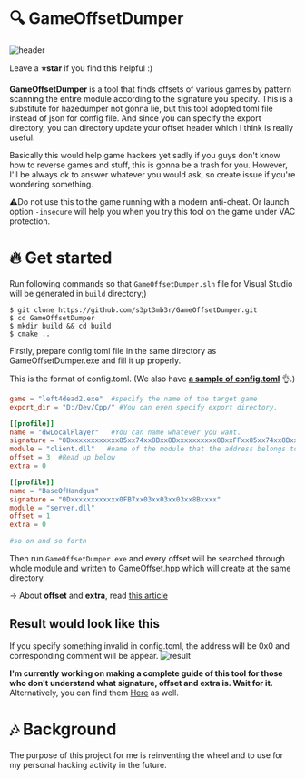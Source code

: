 # :mag: GameOffsetDumper

![header](https://user-images.githubusercontent.com/33578715/93803078-e8c84180-fc76-11ea-8fd4-dce048825479.PNG)

Leave a **:star:star** if you find this helpful :)

**GameOffsetDumper** is a tool that finds offsets of various games by pattern scanning the entire module according to the signature you specify. This is a substitute for hazedumper not gonna lie, but this tool adopted toml file instead of json for config file. And since you can specify the export directory, you can directory update your offset header which I think is really useful.

Basically this would help game hackers yet sadly if you guys don't know how to reverse games and stuff, this is gonna be a trash for you. However, I'll be always ok to answer whatever you would ask, so create issue if you're wondering something.

:warning:Do not use this to the game running with a modern anti-cheat. Or launch option `-insecure` will help you when you try this tool on the game under VAC protection.

# :fire: Get started

Run following commands so that `GameOffsetDumper.sln` file for Visual Studio will be generated in `build` directory;)

```
$ git clone https://github.com/s3pt3mb3r/GameOffsetDumper.git
$ cd GameOffsetDumper
$ mkdir build && cd build
$ cmake ..
```

Firstly, prepare config.toml file in the same directory as GameOffsetDumper.exe and fill it up properly.

This is the format of config.toml.
(We also have [**a sample of config.toml**](https://github.com/s3pt3mb3r/GameOffsetDumper/blob/master/config.toml) :ok_hand:.)

```toml
game = "left4dead2.exe"  #specify the name of the target game
export_dir = "D:/Dev/Cpp/" #You can even specify export directory.

[[profile]]
name = "dwLocalPlayer"   #You can name whatever you want.
signature = "8Bxxxxxxxxxxxx85xx74xx8Bxx8Bxxxxxxxxxx8BxxFFxx85xx74xx8Bxx"  #The signature you've got
module = "client.dll"   #name of the module that the address belongs to
offset = 3  #Read up below
extra = 0

[[profile]]
name = "BaseOfHandgun"
signature = "0Dxxxxxxxxxxxx0FB7xx03xx03xx03xx8Bxxxx"
module = "server.dll"
offset = 1
extra = 0

#so on and so forth
```

Then run `GameOffsetDumper.exe` and every offset will be searched through whole module and written to GameOffset.hpp which will create at the same directory.

-> About **offset** and **extra**, read [this article](https://guidedhacking.com/resources/download-hazedumper-csgo-offset-dumper.24/)

## Result would look like this
If you specify something invalid in config.toml, the address will be 0x0 and corresponding comment will be appear.
![result](https://user-images.githubusercontent.com/33578715/94135985-d3316280-fe96-11ea-92ac-0520c3cbebb9.png)

**I'm currently working on making a complete guide of this tool for those who don't understand what signature, offset and extra is. Wait for it.** Alternatively, you can find them [Here](https://guidedhacking.com/resources/download-hazedumper-csgo-offset-dumper.24/) as well.

# :notes: Background

The purpose of this project for me is reinventing the wheel and to use for my personal hacking activity in the future.

